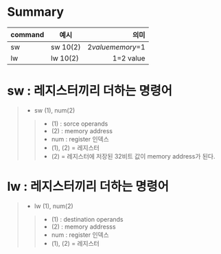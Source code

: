# Summary
|command|예시|의미|
|---|---|--:|
|sw|sw $1 0($2)|$2 value memory=$1|
|lw|lw $1 0($2)|$1=$2 value|

# sw : 레지스터끼리 더하는 명령어
> - sw (1), num(2)
>> - (1) : sorce operands
>> - (2) : memory address
>> - num : register 인덱스
>> - (1), (2) = 레지스터
>> - (2) = 레지스터에 저장된 32비트 값이 memory address가 된다.

# lw : 레지스터끼리 더하는 명령어
> - lw (1), num(2)
>> - (1) : destination operands
>> - (2) : memory addresss
>> - num : register 인덱스
>> - (1), (2) = 레지스터